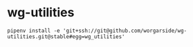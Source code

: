 # wg-utilities


```shell
pipenv install -e 'git+ssh://git@github.com/worgarside/wg-utilities.git@stable#egg=wg_utilities'
```